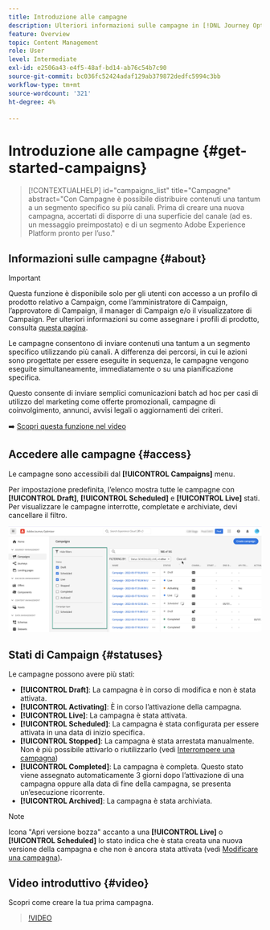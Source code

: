```yaml
---
title: Introduzione alle campagne
description: Ulteriori informazioni sulle campagne in [!DNL Journey Optimizer]
feature: Overview
topic: Content Management
role: User
level: Intermediate
exl-id: e2506a43-e4f5-48af-bd14-ab76c54b7c90
source-git-commit: bc036fc52424adaf129ab379872dedfc5994c3bb
workflow-type: tm+mt
source-wordcount: '321'
ht-degree: 4%

---
```


# Introduzione alle campagne {#get-started-campaigns}

>[!CONTEXTUALHELP]
>id="campaigns_list"
>title="Campagne"
>abstract="Con Campagne è possibile distribuire contenuti una tantum a un segmento specifico su più canali. Prima di creare una nuova campagna, accertati di disporre di una superficie del canale (ad es. un messaggio preimpostato) e di un segmento Adobe Experience Platform pronto per l’uso."

## Informazioni sulle campagne {#about}

>[!IMPORTANT]
>
>Questa funzione è disponibile solo per gli utenti con accesso a un profilo di prodotto relativo a Campaign, come l’amministratore di Campaign, l’approvatore di Campaign, il manager di Campaign e/o il visualizzatore di Campaign. Per ulteriori informazioni su come assegnare i profili di prodotto, consulta [questa pagina](../administration/permissions.md).

Le campagne consentono di inviare contenuti una tantum a un segmento specifico utilizzando più canali. A differenza dei percorsi, in cui le azioni sono progettate per essere eseguite in sequenza, le campagne vengono eseguite simultaneamente, immediatamente o su una pianificazione specifica.

Questo consente di inviare semplici comunicazioni batch ad hoc per casi di utilizzo del marketing come offerte promozionali, campagne di coinvolgimento, annunci, avvisi legali o aggiornamenti dei criteri.

➡️ [Scopri questa funzione nel video](#video)

<!--You can create two types of campaigns:

* **Scheduled campaigns** allow for simple ad-hoc batch communications for marketing use cases like promotional offers, engagement campaigns, announcements, legal notices, or policy updates.
* **API Triggered Campaigns** allow for simple transactional/operational messages with REST APIs (password reset, card abandonment, etc.), where the need may involve personalization using profile attributes and contextual data from payload.-->

## Accedere alle campagne {#access}

Le campagne sono accessibili dal **[!UICONTROL Campaigns]** menu.

Per impostazione predefinita, l’elenco mostra tutte le campagne con **[!UICONTROL Draft]**, **[!UICONTROL Scheduled]** e **[!UICONTROL Live]** stati. Per visualizzare le campagne interrotte, completate e archiviate, devi cancellare il filtro.

![](assets/create-campaign-list.png)

## Stati di Campaign {#statuses}

Le campagne possono avere più stati:

* **[!UICONTROL Draft]**: La campagna è in corso di modifica e non è stata attivata.
* **[!UICONTROL Activating]**: È in corso l’attivazione della campagna.
* **[!UICONTROL Live]**: La campagna è stata attivata.
* **[!UICONTROL Scheduled]**: La campagna è stata configurata per essere attivata in una data di inizio specifica.
* **[!UICONTROL Stopped]**: La campagna è stata arrestata manualmente. Non è più possibile attivarlo o riutilizzarlo (vedi [Interrompere una campagna](modify-stop-campaign.md#stop))
* **[!UICONTROL Completed]**: La campagna è completa. Questo stato viene assegnato automaticamente 3 giorni dopo l’attivazione di una campagna oppure alla data di fine della campagna, se presenta un’esecuzione ricorrente.
* **[!UICONTROL Archived]**: La campagna è stata archiviata.

>[!NOTE]
>
>Icona &quot;Apri versione bozza&quot; accanto a una **[!UICONTROL Live]** o **[!UICONTROL Scheduled]** lo stato indica che è stata creata una nuova versione della campagna e che non è ancora stata attivata (vedi [Modificare una campagna](modify-stop-campaign.md#modify)).

## Video introduttivo {#video}

Scopri come creare la tua prima campagna.

>[!VIDEO](https://video.tv.adobe.com/v/346680?quality=12)
